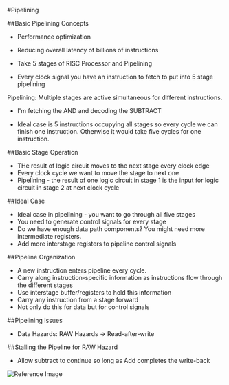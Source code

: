#Pipelining

##Basic Pipelining Concepts

- Performance optimization
- Reducing overall latency of billions of instructions

- Take 5 stages of RISC Processor and Pipelining

- Every clock signal you have an instruction to fetch to put into 5 stage pipelining

Pipelining: Multiple stages are active simultaneous for different instructions.

- I'm fetching the AND and decoding the SUBTRACT

- Ideal case is 5 instructions occupying all stages so every cycle we can finish one instruction. Otherwise it would take
five cycles for one instruction.

##Basic Stage Operation

- THe result of logic circuit moves to the next stage every clock edge
- Every clock cycle we want to move the stage to next one
- Pipelining - the result of one logic circuit in stage 1 is the input for logic circuit in stage 2 at next clock cycle

##Ideal Case

- Ideal case in pipelining - you want to go through all five stages
- You need to generate control signals for every stage
- Do we have enough data path components? You might need more intermediate registers.
- Add more interstage registers to pipeline control signals

##Pipeline Organization

- A new instruction enters pipeline every cycle.
- Carry along instruction-specific information as instructions flow through the different stages
- Use interstage buffer/registers to hold this information
- Carry any instruction from a stage forward
- Not only do this for data but for control signals

##Pipelining Issues

- Data Hazards: RAW Hazards -> Read-after-write

##Stalling the Pipeline for RAW Hazard

- Allow subtract to continue so long as Add completes the write-back

![Reference Image](http://people.engr.ncsu.edu/efg/521/s06/common/lectures/notes/lec18_files/image003.gif)




